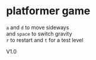 # platformer game
`a` and `d` to move sideways\
and `space` to switch gravity\
`r` to restart and `t` for a test level

V1.0
